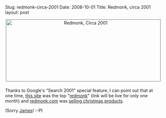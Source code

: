 Slug: redmonk-circa-2001
Date: 2008-10-01
Title: Redmonk, circa 2001
layout: post

<span class="mt-enclosure mt-enclosure-image" style="display: inline;"><a href="http://www.flickr.com/photos/redmonk/2904233421/"><img  alt="Redmonk, Circa 2001" class="mt-image-center at-xid-6a010534988cd3970b0120a5b36b52970c " height="200" src="http://steveivy.typepad.com/.a/6a010534988cd3970b0120a5b36b52970c-pi" style="text-align: center; display: block; margin: 0 auto 20px; border:1px solid #999; width:498px;" width="500" /></a></span>

Thanks to Google's "Search 2001" special feature, I can point out that at one time, [this site](http://redmonk.net) was the top "[redmonk](http://www.google.com/search2001/search?q=%22redmonk%22&btnG=Search)" (link will be live for only one month) and [redmonk.com](http://redmonk.com) was [selling christmas products](http://web.archive.org/web/20010516030906/www.redmonk.com/).

(Sorry [James](http://www.redmonk.com/jgovernor/)! :-P)
